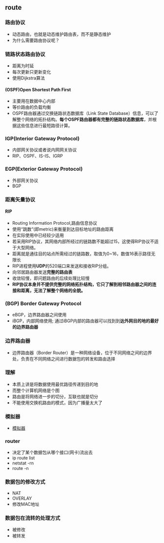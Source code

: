 ## route

### 路由协议
* 动态路由，也就是动态维护路由表，而不是静态维护
* 为什么需要路由协议呢？

### 链路状态路由协议
* 距离为时延
* 每次更新只更新变化
* 使用Dijkstra算法
#### (OSPF)Open Shortest Path First
* 主要用在数据中心内部
* 等价路由的负载均衡
* OSPF路由器通过交换链路状态数据库（Link State Database）信息，可以了解整个网络的拓扑结构。**每个OSPF路由器都有完整的链路状态数据库**，并根据这些信息进行最短路径计算。

### IGP(Interior Gateway Protocol) 
* 内部网关协议或者说内网网关协议
* RIP、OSPF、IS-IS、IGRP

### EGP(Exterior Gateway Protocol)
* 外部网关协议
* BGP

### 距离矢量协议
#### RIP 
* Routing Information Protocol,路由信息协议
* 使用“跳数”(即metric)来衡量到达目标地址的路由距离
* 在实际使用中已经较少适用
* 若采用RIP协议，其网络内部所经过的链路数不能超过15，这使得RIP协议不适于大型网络。
* 距离就是通往目的站点所需经过的链路数，取值为0~16，数值16表示路径无限长
* RIP进程使用**UDP**的520端口来发送和接收RIP分组。
* 向邻居路由器发送**完整的路由表**
* 收敛较慢，即问题路由的后续处理比较慢
* **RIP协议本身并不提供完整的网络拓扑结构，它只了解到相邻路由器之间的连接和距离，无法了解整个网络的全貌。**

### (BGP) Border Gateway Protocol 
* eBGP，边界路由器之间使用
* iBGP，内部网络使用; 通过iBGP内部的路由器可以找到到**达外网目的地的最好的边界路由器**


### 边界路由器
* 边界路由器（Border Router）是一种网络设备，位于不同网络之间的边界处，负责在不同网络之间进行数据包的转发和路由选择
  
  
### 理解
* 本质上讲是将数据使用最优路径传递到目的地
* 而整个计算机网络是个图
* 路由是将网络进一步的切分，互联也就是切分
* 不能使用交换机路由的模式，因为广播量太大了


### 模拟器
* [模拟器](https://netsim.erinn.io/)

### router
* 决定了某个数据包从哪个接口(网卡)流出去
* ip route list
* netstat -rn
* route -n

### 数据包的修改方式
* NAT 
* OVERLAY
* 修改MAC地址

### 数据包在流转的处理方式
* 被修改
* 被转发